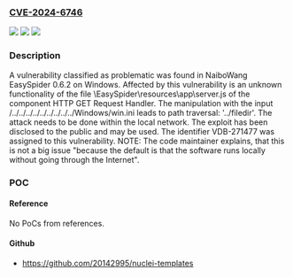 ### [CVE-2024-6746](https://cve.mitre.org/cgi-bin/cvename.cgi?name=CVE-2024-6746)
![](https://img.shields.io/static/v1?label=Product&message=EasySpider&color=blue)
![](https://img.shields.io/static/v1?label=Version&message=%3D%200.6.2%20&color=brighgreen)
![](https://img.shields.io/static/v1?label=Vulnerability&message=CWE-24%20Path%20Traversal%3A%20'..%2Ffiledir'&color=brighgreen)

### Description

A vulnerability classified as problematic was found in NaiboWang EasySpider 0.6.2 on Windows. Affected by this vulnerability is an unknown functionality of the file \EasySpider\resources\app\server.js of the component HTTP GET Request Handler. The manipulation with the input /../../../../../../../../../Windows/win.ini leads to path traversal: '../filedir'. The attack needs to be done within the local network. The exploit has been disclosed to the public and may be used. The identifier VDB-271477 was assigned to this vulnerability. NOTE: The code maintainer explains, that this is not a big issue "because the default is that the software runs locally without going through the Internet".

### POC

#### Reference
No PoCs from references.

#### Github
- https://github.com/20142995/nuclei-templates

